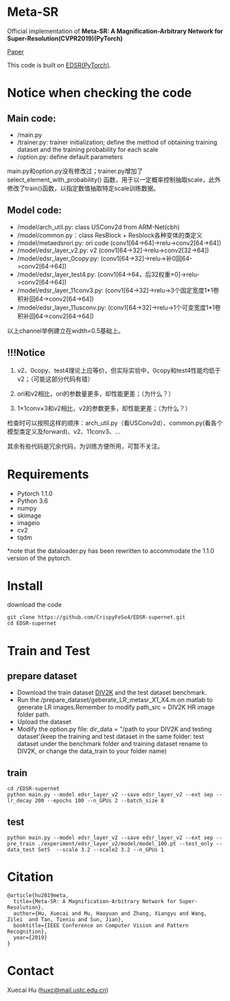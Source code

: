 # Meta-SR
Official implementation of **Meta-SR: A Magnification-Arbitrary Network for Super-Resolution(CVPR2019)(PyTorch)**
  
[Paper](https://arxiv.org/pdf/1903.00875.pdf)

This code is built on [EDSR(PyTorch)](https://github.com/thstkdgus35/EDSR-PyTorch).

# Notice when checking the code

## Main code:
* /main.py
* /trainer.py: trainer initialization; define the method of obtaining training dataset and the training probability for each scale
* /option.py: define default parameters

main.py和option.py没有修改过；trainer.py增加了 select_element_with_probability() 函数，用于以一定概率控制抽取scale，此外修改了train()函数，以指定数值抽取特定scale训练数据。



## Model code:
* /model/arch_util.py: class USConv2d from ARM-Net(cbh)
* /model/common.py：class ResBlock + Resblock各种变体的类定义
* /model/metaedsrori.py: ori code (conv1[64->64]->relu->conv2[64->64])
* /model/edsr_layer_v2.py: v2 (conv1[64->32]->relu->conv2[32->64])
* /model/edsr_layer_0copy.py: (conv1[64->32]->relu->补0回64->conv2[64->64])
* /model/edsr_layer_test4.py: (conv1[64->64，后32权重×0]->relu->conv2[64->64])
* /model/edsr_layer_11conv3.py: (conv1[64->32]->relu->3个固定宽度1*1卷积补回64->conv2[64->64])
* /model/edsr_layer_11usconv.py: (conv1[64->32]->relu->1个可变宽度1*1卷积补回64->conv2[64->64])

以上channel举例建立在width=0.5基础上。


## !!!Notice
1. v2、0copy、test4理论上应等价，但实际实验中，0copy和test4性能均低于v2；（可能这部分代码有错）

2. ori和v2相比，ori的参数量更多，却性能更差；（为什么？）

3. 1×1conv×3和v2相比，v2的参数更多，却性能更差；（为什么？）

检查时可以按照这样的顺序：arch_util.py（看USConv2d）、common.py(看各个模型类定义及forward)、v2、11conv3、...

其余有些代码是冗余代码，为训练方便所用，可暂不关注。


# Requirements

* Pytorch 1.1.0
* Python 3.6
* numpy
* skimage
* imageio
* cv2  
* tqdm

*note that the dataloader.py has been rewritten to accommodate the 1.1.0 version of the pytorch.


# Install
download the code
```
git clone https://github.com/CrispyFeSo4/EDSR-supernet.git
cd EDSR-supernet
```


# Train and Test

## prepare dataset

  * Download the train dataset [DIV2K](http://data.vision.ee.ethz.ch/cvl/DIV2K/DIV2K_train_HR.zip) and the test dataset benchmark.
  * Run the /prepare_dataset/geberate_LR_metasr_X1_X4.m on matlab to generate LR images.Remember to modify path_src = DIV2K HR image folder path.
  * Upload the dataset
  * Modify the option.py file:
dir_data = "/path to your DIV2K and testing dataset'(keep the training and test dataset in the same folder: test dataset under the benchmark folder and training dataset rename to DIV2K, or change the data_train to your folder name)

## train 
```
cd /EDSR-supernet
python main.py --model edsr_layer_v2 --save edsr_layer_v2 --ext sep --lr_decay 200 --epochs 100 --n_GPUs 2 --batch_size 8  
```
## test 
```
python main.py --model edsr_layer_v2 --save edsr_layer_v2 --ext sep --pre_train ./experiment/edsr_layer_v2/model/model_100.pt --test_only --data_test Set5  --scale 3.2 --scale2 3.2 --n_GPUs 1
```


# Citation
```
@article{hu2019meta,
  title={Meta-SR: A Magnification-Arbitrary Network for Super-Resolution},
  author={Hu, Xuecai and Mu, Haoyuan and Zhang, Xiangyu and Wang, Zilei  and Tan, Tieniu and Sun, Jian},
  booktitle={IEEE Conference on Computer Vision and Pattern Recognition},
  year={2019}
}
```
# Contact
Xuecai Hu (huxc@mail.ustc.edu.cn)
